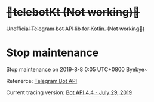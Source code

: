 # ~~🚧telebotKt (Not working)🚧~~
~~Unofficial Telegram bot API lib for Kotlin. (Not working🚧)~~

# Stop maintenance 
Stop maintenance on 2019-8-8 0:05 UTC+0800
Byebye~


Refenerce: [Telegram Bot API](https://core.telegram.org/bots/api)

Current tracing version: [Bot API 4.4 - July 29, 2019](https://core.telegram.org/bots/api#july-29-2019)

